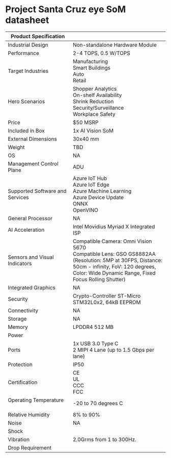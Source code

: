 <!---
title: Azure eye SoM datasheet                     # the article title to show on the browser tab
description: Provides a list of important technical specifications for the Azure Eye SoM.              # 115 - 145 character description to show in search results
author: elqu20      # the author's GitHub ID - will be auto-populated if set in settings.json
ms.author: v-elqu     # the author's Microsoft alias (if applicable) - will be auto-populated if set in settings.json
ms.date: {@date}           # the date - will be auto-populated when template is first applied
ms.topic: reference  # the type of article
--->
# Project Santa Cruz eye SoM datasheet



|Product Specification           |     |
|--------------------------------|--------|
|Industrial Design               |Non-standalone Hardware Module       |
|Performance                     |2-4 TOPS, 0.5 W/TOPS   |
|Target Industries               |Manufacturing <br> Smart Buildings <br> Auto <br> Retail  |
|Hero Scenarios                  |Shopper Analytics <br> On-shelf Availability <br> Shrink Reduction <br> Security/Surveillance <br> Workplace Safety|
|Price                           |$50 MSRP  |
|Included in Box  |1x AI Vision SoM |
|External Dimensions             |30x40 mm   |
|Weight                          |TBD          |
|OS                              |NA           |
|Management Control Plane        |ADU          |
|Supported Software and Services |Azure IoT Hub <br> Azure IoT Edge <br> Azure Machine Learning <br> Azure Device Update <br> ONNX <br> OpenVINO        |
|General Processor               |NA         |
|AI Acceleration                 |Intel Movidius Myriad X Integrated ISP        |
|Sensors and Visual Indicators   |Compatible Camera: Omni Vision 5670 <br> Compatible Lens: GSO GS8882AA (Resolution: 5MP at 30FPS, Distance: 50cm - infinity, FoV: 120 degrees, Color: Wide Dynamic Range, Fixed Focus Rolling Shutter)          |
|Integrated Graphics             |NA       |
|Security                        |Crypto-Controller ST-Micro STM32L0x2, 64kB EEPROM      |
|Connectivity                    |NA      |
|Storage                         |NA     |
|Memory                          |LPDDR4 512 MB     |
|Power                           |     |
|Ports                           |1x USB 3.0 Type C <br> 2 MIPI 4 Lane (up to 1.5 Gbps per lane)     |
|Protection                      |IP50    |
|Certification                   |CE <br> UL <br> CCC <br> FCC     |
|Operating Temperature           |-20 to 70 degrees C     |
|Relative Humidity               |8% to 90%    |
|Noise                           |NA     |
|Shock                           |     |
|Vibration                       |2.0Grms from 1 to 300Hz.     |
|Drop Requirement                |     |